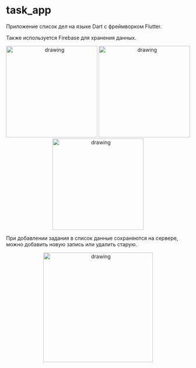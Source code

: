 # task_app

Приложение список дел на языке Dart с фреймворком Flutter.

Также используется Firebase для хранения данных.

<p></p>
<p align="center">
    <img src="https://sun9-55.userapi.com/impg/68KrGKS-DoeFZ0mCTqW0Gc29IUdiaC3JpBB6BA/KGGdAesVONM.jpg?size=1051x2160&quality=96&sign=438dfc242b915a802c2bbe66d321703e&type=album" alt="drawing" width="250"/>
    <img src="https://sun9-28.userapi.com/impg/VIFmzSlwgcK-fuAwRd8YgVZ9WAGxCz-c5I0SOQ/Vz58IzOJ7c0.jpg?size=1051x2160&quality=96&sign=ee301a5bd4152cb5218bac03c5c6b159&type=album" alt="drawing" width="250"/>
    <img src="https://sun9-83.userapi.com/impg/I9dJBkHoAt83lQdwongzGzAOCClamzDYqVWL8Q/XbVaipuWqn0.jpg?size=1051x2160&quality=96&sign=3f222235c38b6a52fa596b61af1455f6&type=album" alt="drawing" width="250"/>
</p>

При добавлении задания в список данные сохраняются на сервере, можно добавить новую запись или удалить старую.
<p align="center">
    <img src="https://sun9-20.userapi.com/impg/DxAKNmxe7ZQWIzpQQgiRVrEfhsKcAJ_drVJgcA/ydeeVO-4BNk.jpg?size=1051x2160&quality=96&sign=589fd8d0c88fadeac331da38c2d73c81&type=album" alt="drawing" width="300"/>
</p>
